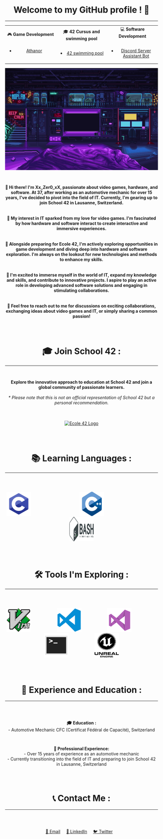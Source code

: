 <!--/* ************************************************************************** */-->
<!--/*                                                                            */-->
<!--/*                                                        :::      ::::::::   */-->
<!--/*   readme.md                                          :+:      :+:    :+:   */-->
<!--/*                                                    +:+ +:+         +:+     */-->
<!--/*   By: mdelmeni <eljok87@gmail.com>               +#+  +:+       +#+        */-->
<!--/*                                                +#+#+#+#+#+   +#+           */-->
<!--/*   Created: 2024/06/22 20:26:11 by mdelmeni          #+#    #+#             */-->
<!--/*   Updated: 2024/06/22 20:26:11 by mdelmeni         ###   ########.ch       */-->
<!--/*                                                                            */-->
<!--/* ************************************************************************** */-->

<!--
  This section contains the main title of the page.
  The title is centered using the "align" attribute.
  It's followed by a horizontal line for visual separation.
-->

<h1 align="center">Welcome to my GitHub profile ! 🚀</h1>
<hr>

<!--
  The following table organizes the different types of projects.
  Each cell represents a category: Game Development, 42 Cursus, and Software Development.
  Inside each cell, there are links to specific projects.
-->

<div align="center">
  <table style="width: 100%;">
    <tr>
      <td align="center" style="width: 33.33%;">
        🎮 <b>Game Development</b>
        <ul>
          <br>
          <li><a href="https://www.athanor.games/">Athanor</a></li>
          <!--
          <li><a href="https://github.com/yourusername/game-project-2">Game Project 2</a></li>
          -->
        </ul>
      </td>
      <td align="center" style="width: 33.33%;">
        🎓 <b>42 Cursus and swimming pool</b>
        <ul>
          <br>
          <li><a href="https://github.com/Xxzer042xX/42/blob/master/README.MD">42 swimming pool</a></li>
          <!--
          <li><a href="https://github.com/yourusername/42-cursus-project-2">42 Cursus Project 2</a></li>
          -->  
          </ul>
      </td>
      <td align="center" style="width: 33.33%;">
        💻 <b>Software Development</b>
        <ul>
          <br>
          <li><a href="https://github.com/Xxzer042xX/discord_bot/blob/main/README.md">Discord Server Assistant Bot</a></li>
          <!--
          <br>
          <li><a href="https://github.com/yourusername/software-project-2">Software Project 2</a></li>
          -->        
        </ul>
      </td>
    </tr>
  </table>
</div>

<!--
  This section displays a centered image with an alt text for accessibility.
-->

<p align="center">
  <img src="images/scifi_room.gif" alt="Welcome to my GitHub profile!">
</p>

<!--
  The following paragraph provides a personal introduction.
  It's split into several lines for readability and centered on the page.
-->

<br>
<p align="center">
  <b>👋 Hi there! I'm Xx_Zer0_xX, passionate about video games, hardware, and software. At 37, after working as an automotive mechanic for over 15 years, I've decided to pivot into the field of IT. Currently, I'm gearing up to join School 42 in Lausanne, Switzerland.</b>
  <br><br><br>
  <b>🌟 My interest in IT sparked from my love for video games. I'm fascinated by how hardware and software interact to create interactive and immersive experiences.</b>
  <br><br><br>
  <b>🔧 Alongside preparing for Ecole 42, I'm actively exploring opportunities in game development and diving deep into hardware and software exploration. I'm always on the lookout for new technologies and methods to enhance my skills.</b>
  <br><br><br>
  <b>🚀 I'm excited to immerse myself in the world of IT, expand my knowledge and skills, and contribute to innovative projects. I aspire to play an active role in developing advanced software solutions and engaging in stimulating collaborations.</b>
  <br><br><br>
  <b>💬 Feel free to reach out to me for discussions on exciting collaborations, exchanging ideas about video games and IT, or simply sharing a common passion!</b>
</p>

<!--
  The following section provides a link to School 42.
  It includes a personal recommendation and a logo with a link.
-->

<br><br>
<h1 align="center">🎓 Join School 42 :</h1>
<hr>
<br>
<p align="center">
  <b>Explore the innovative approach to education at School 42 and join a global community of passionate learners.</b><br><br>
  <i>* Please note that this is not an official representation of School 42 but a personal recommendation.</i>
  <br><br><br><br>
  <a href="https://42lausanne.ch/" target="_blank"><img src="https://42lausanne.ch/wp-content/uploads/2021/01/42_logo.svg" alt="Ecole 42 Logo" width="200"></a>
</p>

<!--
  The following section displays the programming languages being learned.
  It includes centered images of language logos.
-->
<br><br>
<h1 align="center">📚 Learning Languages :</h1>
<hr>
<br><br>
<p align="center">
  <a href="https://fr.wikipedia.org/wiki/C_(langage)" target="_blank"><img src="images/c.png" alt="C Programming Language Logo" width="80" height="80"></a>&nbsp;&nbsp;&nbsp;&nbsp;&nbsp;&nbsp;&nbsp;&nbsp;&nbsp;&nbsp;&nbsp;&nbsp;&nbsp;&nbsp;&nbsp;&nbsp;&nbsp;&nbsp;&nbsp;&nbsp;&nbsp;&nbsp;&nbsp;&nbsp;&nbsp;&nbsp;&nbsp;&nbsp;&nbsp;&nbsp;&nbsp;&nbsp;&nbsp;&nbsp;&nbsp;&nbsp;&nbsp;&nbsp;&nbsp;&nbsp;
  <a href="https://fr.wikipedia.org/wiki/C%2B%2B" target="_blank"><img src="images/cpp.png" alt="C++ Programming Language Logo" width="80" height="80"></a>&nbsp;&nbsp;&nbsp;&nbsp;&nbsp;&nbsp;&nbsp;&nbsp;&nbsp;&nbsp;&nbsp;&nbsp;&nbsp;&nbsp;&nbsp;&nbsp;&nbsp;&nbsp;&nbsp;&nbsp;&nbsp;&nbsp;&nbsp;&nbsp;&nbsp;&nbsp;&nbsp;&nbsp;&nbsp;&nbsp;&nbsp;&nbsp;&nbsp;&nbsp;&nbsp;&nbsp;&nbsp;&nbsp;&nbsp;&nbsp;&nbsp;&nbsp;&nbsp;&nbsp;
  <a href="https://fr.wikipedia.org/wiki/Bourne-Again_shell" target="_blank"><img src="images/bash.png" alt="Bash Shell Logo" width="80" height="80"></a>
</p>

<!--
  The following section displays the tools being explored.
  It includes centered images of tool logos.
-->

<br><br>
<h1 align="center">🛠️ Tools I'm Exploring :</h1>
<hr>
<br><br>
<p align="center">
  <a href="https://fr.wikipedia.org/wiki/Vim" target="_blank"><img src="images/vim.png" alt="Vim Editor Logo" width="80" height="80"></a>&nbsp;&nbsp;&nbsp;&nbsp;&nbsp;&nbsp;&nbsp;&nbsp;&nbsp;&nbsp;&nbsp;&nbsp;&nbsp;&nbsp;&nbsp;&nbsp;&nbsp;&nbsp;&nbsp;&nbsp;&nbsp;
  <a href="https://fr.wikipedia.org/wiki/Visual_Studio_Code" target="_blank"><img src="images/vscode.png" alt="Visual Studio Code Logo" width="80" height="80"></a>&nbsp;&nbsp;&nbsp;&nbsp;&nbsp;&nbsp;&nbsp;&nbsp;&nbsp;&nbsp;&nbsp;&nbsp;&nbsp;&nbsp;&nbsp;&nbsp;&nbsp;&nbsp;&nbsp;&nbsp;&nbsp;
  <a href="https://fr.wikipedia.org/wiki/Microsoft_Visual_Studio" target="_blank"><img src="images/visual.png" alt="Visual Studio Logo" width="80" height="80"></a>&nbsp;&nbsp;&nbsp;&nbsp;&nbsp;&nbsp;&nbsp;&nbsp;&nbsp;&nbsp;&nbsp;&nbsp;&nbsp;&nbsp;&nbsp;&nbsp;&nbsp;&nbsp;&nbsp;&nbsp;&nbsp;
  <a href="https://fr.wikipedia.org/wiki/Interface_en_ligne_de_commande" target="_blank"><img src="images/terminal.png" alt="Terminal Logo" width="80" height="80"></a>&nbsp;&nbsp;&nbsp;&nbsp;&nbsp;&nbsp;&nbsp;&nbsp;&nbsp;&nbsp;&nbsp;&nbsp;&nbsp;&nbsp;&nbsp;&nbsp;&nbsp;&nbsp;&nbsp;&nbsp;&nbsp;
  <a href="https://fr.wikipedia.org/wiki/Unreal_Engine" target="_blank"><img src="images/unreal.png" alt="Unreal Engine Logo" width="80" height="80"></a>
</p>

<!--
  The following section displays experience and education details.
  It includes centered text about educational background and professional experience.
-->

<br><br>
<h1 align="center">📜 Experience and Education :</h1>
<hr>
<br><br>
<p align="center">
  <b>🎓 Education :</b><br>
  - Automotive Mechanic CFC (Certificat Fédéral de Capacité), Switzerland
</p>
<br>
<p align="center">
  <b>💼 Professional Experience:</b><br>
  - Over 15 years of experience as an automotive mechanic<br>
  - Currently transitioning into the field of IT and preparing to join School 42 in Lausanne, Switzerland
</p>

<!--
  The following section contains contact links.
  It includes centered links for email, LinkedIn, and Twitter.
-->

<br><br>
<h1 align="center">📞 Contact Me :</h1>
<hr>
<br><br>
<p align="center">
  <a href="mailto:eljok87@gmail.com">📧 Email</a>&nbsp;&nbsp;&nbsp;&nbsp;
  <a href="https://www.linkedin.com/in/yourprofile/">🔗 LinkedIn</a>&nbsp;&nbsp;&nbsp;&nbsp;
  <a href="https://twitter.com/yourprofile">🐦 Twitter</a>&nbsp;&nbsp;&nbsp;&nbsp;
</p>

<!--
 /************************************************************\
 *                                                            *
 *    Welcome to my project! If you're reading this, I        *
 *    invite you to contribute to this codebase. I've         *
 *    done my best to keep everything clean and organized,    *
 *    even without prior knowledge. If you spot areas that    *
 *    can be improved or corrected, please feel free to       *
 *    make your changes and submit a pull request. Your       *
 *    contributions are greatly appreciated!                  *
 *                                                 o7         *
 *                                                            *
 \************************************************************/
-->


